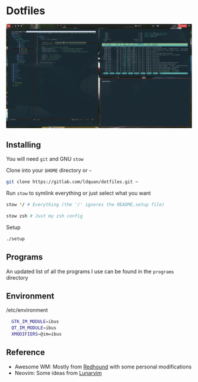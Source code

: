# Dotfiles

![dotfiles image](./dotfiles.png)

## Installing

You will need `git` and GNU `stow`

Clone into your `$HOME` directory or `~`

```bash
git clone https://gitlab.com/ldquan/dotfiles.git ~
```

Run `stow` to symlink everything or just select what you want

```bash
stow */ # Everything (the '/' ignores the README,setup file)
```

```bash
stow zsh # Just my zsh config
```

Setup
```bash
./setup
```

## Programs

An updated list of all the programs I use can be found in the `programs` directory

## Environment
/etc/environment
```bash
  GTK_IM_MODULE=ibus
  QT_IM_MODULE=ibus
  XMODIFIERS=@im=ibus
```

## Reference
- Awesome WM: Mostly from [Redhound](https://github.com/Purhan/dotfiles/) with some personal modifications
- Neovim: Some ideas from [Lunarvim](https://github.com/LunarVim/LunarVim)
